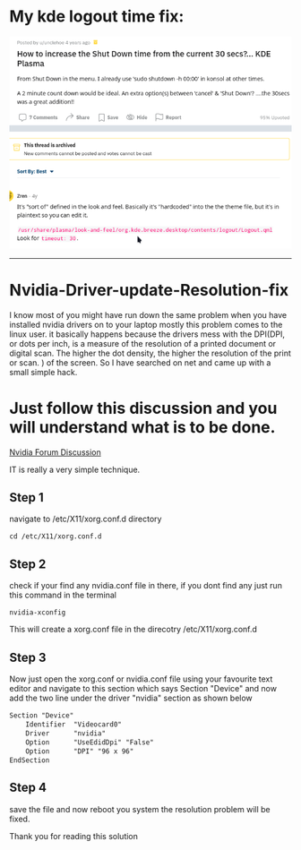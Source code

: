 # My kde logout time fix:

![ss](./src/imgs/logout_time_change.png)


---
# Nvidia-Driver-update-Resolution-fix

I know most of you might have run down the same problem when you have installed nvidia drivers on to your laptop mostly this problem comes to the linux user. it basically happens because the drivers mess with the DPI(DPI, or dots per inch, is a measure of the resolution of a printed document or digital scan. The higher the dot density, the higher the resolution of the print or scan. ) of the screen. So I have searched on net and came up with a small simple hack.


# Just follow this discussion and you will understand what is to be done.

[Nvidia Forum Discussion](https://forums.developer.nvidia.com/t/edid-issue/44370)

IT is really a very simple technique.
## Step 1

navigate to /etc/X11/xorg.conf.d directory
	
	cd /etc/X11/xorg.conf.d

## Step 2

check if your find any nvidia.conf file in there, if you dont find any just run this command in the terminal 
	
	nvidia-xconfig 

This will create a xorg.conf file in the direcotry /etc/X11/xorg.conf.d

## Step 3

Now just open the xorg.conf or nvidia.conf file using your favourite text editor and navigate to this section which says Section "Device" and now add the two line under the driver "nvidia" section as shown below

	Section "Device"
	    Identifier  "Videocard0"
	    Driver      "nvidia"
		Option      "UseEdidDpi" "False"
		Option      "DPI" "96 x 96"
	EndSection

## Step 4

save the file and now reboot you system the resolution problem will be fixed.

Thank you for reading this solution
